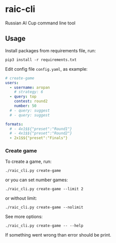 # raic-cli
Russian AI Cup command line tool

## Usage
Install packages from requirements file, run:

```
pip3 install -r requirements.txt
```

Edit config file `config.yaml`, as example:
```yaml
# create-game
users:
  - username: aropan
    # strategy: 6
  - query: top
    contest: round2
    number: 50
  # - query: suggest
  # - query: suggest

formats:
  # - 4x1$${"preset":"Round1"}
  # - 4x1$${"preset":"Round2"}
  - 2x1$${"preset":"Finals"}
```

### Create game

To create a game, run:
```
./raic_cli.py create-game
```

or you can set number games:
```
./raic_cli.py create-game --limit 2
```

or without limit:
```
./raic_cli.py create-game --nolimit
```

See more options:
```
./raic_cli.py create-game -- --help
```

If something went wrong than error should be print.

